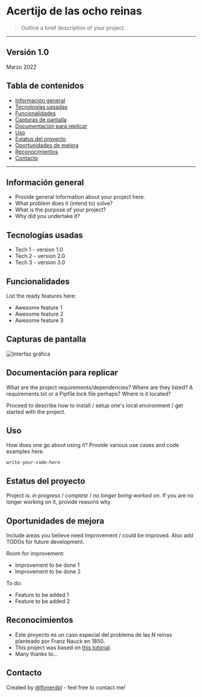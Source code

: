# Acertijo de las ocho reinas
> Outline a brief description of your project.
---
Versión 1.0
---
Marzo 2022

## Tabla de contenidos
* [Información general](#info)
* [Tecnologías uasadas](#tecno)
* [Funcionalidades](#func)
* [Capturas de pantalla](#capturas)
* [Documentación para replicar](#docum)
* [Uso](#uso)
* [Estatus del proyecto](#estatus)
* [Oportunidades de mejora](#oport)
* [Reconocimientos](#recon)
* [Contacto](#contacto)
---


## Información general <a name="info"></a> 
- Provide general information about your project here.
- What problem does it (intend to) solve?
- What is the purpose of your project?
- Why did you undertake it?
<!-- You don't have to answer all the questions - just the ones relevant to your project. -->


## Tecnologías usadas <a name="tecno"></a> 
- Tech 1 - version 1.0
- Tech 2 - version 2.0
- Tech 3 - version 3.0


## Funcionalidades <a name="func"></a> 
List the ready features here:
- Awesome feature 1
- Awesome feature 2
- Awesome feature 3


## Capturas de pantalla <a name="capturas"></a> 
![Interfaz gráfica]("https://user-images.githubusercontent.com/69361149/159027992-f6fef4bf-f1aa-4bb5-8d1c-c42240d661b6.png")


## Documentación para replicar <a name="docum"></a> 
What are the project requirements/dependencies? Where are they listed? A requirements.txt or a Pipfile.lock file perhaps? Where is it located?

Proceed to describe how to install / setup one's local environment / get started with the project.


## Uso <a name="uso"></a> 
How does one go about using it?
Provide various use cases and code examples here.

`write-your-code-here`


## Estatus del proyecto <a name="estatus"></a> 
Project is: _in progress_ / _complete_ / _no longer being worked on_. If you are no longer working on it, provide reasons why.


## Oportunidades de mejora <a name="oport"></a> 
Include areas you believe need improvement / could be improved. Also add TODOs for future development.

Room for improvement:
- Improvement to be done 1
- Improvement to be done 2

To do:
- Feature to be added 1
- Feature to be added 2


## Reconocimientos <a name="recon"></a> 
- Este proyecto es un caso especial del problema de las N reinas planteado por Franz Nauck en 1850. 
- This project was based on [this tutorial](https://www.example.com).
- Many thanks to...


## Contacto
Created by [@flynerdpl](https://www.flynerd.pl/) - feel free to contact me!


<!-- Optional -->
<!-- ## License -->
<!-- This project is open source and available under the [... License](). -->

<!-- You don't have to include all sections - just the one's relevant to your project -->
